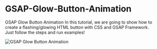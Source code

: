 # GSAP-Glow-Button-Animation
GSAP Glow Button Animation
In this tutorial, we are going to show how to create a flashing/glowing HTML button with CSS and GSAP Framework. Just follow the steps and run examples!

![GSAP Glow Button Animation](https://user-images.githubusercontent.com/82109268/206717579-ebdd75cc-79be-4785-a78c-01da674f62f4.jpg)
